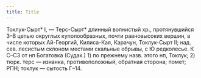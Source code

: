 ```yaml
---
title: Title
---
```


Токлук-Сырт* I, — Терс-Сырт* длинный волнистый хр., протянувшийся З–В цепью
округлых куполообразных, почти равновысоких вершин, в числе которых Ай-Георгий,
Килиса-Кая, Карачун, Токлук-Сырт II; над. сев. лесистым склоном местами скальные
обрывы, с Ю редколесье. К С–СЗ от нп Богатовка (Судак.) 1) по прежнему назв.
этого нп, Токлук; 2) тюрк. терс — изнанка, противоположный, обратная сторона;
помет; РПН; токлук — сытость Г–14.
